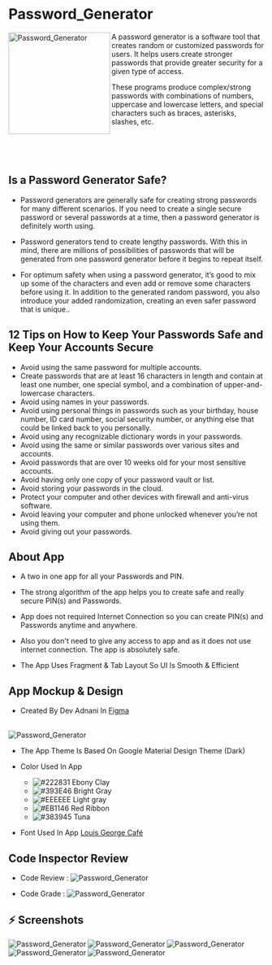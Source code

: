 # Password_Generator

<img align="left"  height="200px" width="200px" alt="Password_Generator"  src="https://i.imgur.com/5OeiWKd.png"/>

A password generator is a software tool that creates random or customized passwords for users. It helps users create stronger passwords that provide greater security for a given type of access.

These programs produce complex/strong passwords with combinations of numbers, uppercase and lowercase letters, and special characters such as braces, asterisks, slashes, etc.

</br></br> 
</br>  
## Is a Password Generator Safe?

- Password generators are generally safe for creating strong passwords for many different scenarios. If you need to create a single secure password or several passwords at a time, then a password generator is definitely worth using.

- Password generators tend to create lengthy passwords. With this in mind, there are millions of possibilities of passwords that will be generated from one password generator before it begins to repeat itself.

 - For optimum safety when using a password generator, it’s good to mix up some of the characters and even add or remove some characters before using it. In addition to the generated random password, you also introduce your added randomization, creating an even safer password that is unique..


## 12 Tips on How to Keep Your Passwords Safe and Keep Your Accounts Secure

- Avoid using the same password for multiple accounts.
- Create passwords that are at least 16 characters in length and contain at least one number, one special symbol, and a combination of upper-and-lowercase characters.
- Avoid using names in your passwords.
- Avoid using personal things in passwords such as your birthday, house number, ID card number, social security number, or anything else that could be linked back to you personally.
- Avoid using any recognizable dictionary words in your passwords.
- Avoid using the same or similar passwords over various sites and accounts.
- Avoid passwords that are over 10 weeks old for your most sensitive accounts.
- Avoid having only one copy of your password vault or list.
- Avoid storing your passwords in the cloud.
- Protect your computer and other devices with firewall and anti-virus software.
- Avoid leaving your computer and phone unlocked whenever you’re not using them.
- Avoid giving out your passwords.

##  About App 

- A two in one app for all your Passwords and PIN. 
- The strong algorithm of the app helps you to create safe and really secure PIN(s) and Passwords. 
- App does not required Internet Connection so you can create PIN(s) and Passwords anytime and anywhere.
- Also you don't need to give any access to app and as it does not use internet connection. The app is absolutely safe.

- The App Uses Fragment & Tab Layout So UI Is Smooth & Efficient 

## App Mockup & Design

- Created By Dev Adnani In [Figma](https://www.figma.com/file/T0YBxhc6GHcNDLRgLM9VuT/Password-Gen-App-Design?node-id=0%3A1)  
</br> 
  <img align="center" alt="Password_Generator"  src="https://i.imgur.com/5B6hTh5.png">  

-  The App Theme Is Based On Google Material Design Theme (Dark)

- Color Used In App
    - ![#222831](https://via.placeholder.com/15/222831/000000?text=+) Ebony Clay  
    - ![#393E46](https://via.placeholder.com/15/393E46/000000?text=+) Bright Gray  
    - ![#EEEEEE](https://via.placeholder.com/15/EEEEEE/000000?text=+) Light gray  
    - ![#EB1146](https://via.placeholder.com/15/EB1146/000000?text=+) Red Ribbon  
    - ![#383945](https://via.placeholder.com/15/383945/000000?text=+) Tuna
    
- Font Used In App [Louis George Café](https://www.dafont.com/louis-george-caf.font)


##  Code Inspector Review

-  Code Review : <img alt="Password_Generator"  src="https://www.code-inspector.com/project/17259/score/svg"/>

-  Code Grade : <img alt="Password_Generator"  src="https://www.code-inspector.com/project/17259/status/svg"/>


## :zap: Screenshots

  <img align="left" alt="Password_Generator"  src="https://i.imgur.com/qHGN6er.png">
  <img align="left" alt="Password_Generator"  src="https://imgur.com/CtKFnPM.png">
  <img align="left" alt="Password_Generator"  src="https://imgur.com/rr6UAd4.png">
  <img align="left" alt="Password_Generator"  src="https://imgur.com/I5MSH3m.png">
  <img align="left" alt="Password_Generator"  src="https://imgur.com/EuOjdCE.png">


<br />

